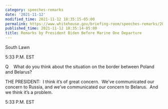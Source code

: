 ```yaml
---
category: speeches-remarks
date: '2021-11-12'
modified_time: 2021-11-12 18:35:15-05:00
permalink: https://www.whitehouse.gov/briefing-room/speeches-remarks/2021/11/12/remarks-by-president-biden-before-marine-one-departure-9/
published_time: 2021-11-12 18:35:14-05:00
title: Remarks by President Biden Before Marine One Departure
---
```

 
South Lawn

5:33 P.M. EST

Q    What do you think about the situation on the border between Poland
and Belarus?

THE PRESIDENT:  I think it’s of great concern.  We’ve communicated our
concern to Russia, and we’ve communicated our concern to Belarus.  And
we think it’s a problem.

5:33 P.M. EST
